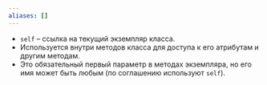 ```yaml
---
aliases: []
---
```

- `self` – ссылка на текущий экземпляр класса.
- Используется внутри методов класса для доступа к его атрибутам и другим методам.
- Это обязательный первый параметр в методах экземпляра, но его имя может быть любым (по соглашению используют `self`).